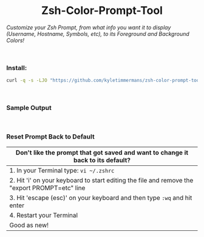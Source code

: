 # <div align="center">Zsh-Color-Prompt-Tool</div>

_Customize your Zsh Prompt, from what info you want it to display (Username, Hostname, Symbols, etc), to its Foreground and Background Colors!_

</br>

### Install:
```bash
curl -q -s -LJO "https://github.com/kyletimmermans/zsh-color-prompt-tool/releases/download/latest/zsh-color-prompt-tool.zsh" && chmod +x zsh-color-prompt-tool.zsh && ./zsh-color-prompt-tool.zsh
```

</br>

### Sample Output

</br>

### Reset Prompt Back to Default
| Don't like the prompt that got saved and want to change it back to its default? |
|---------------------------------------------------------------------------------|
|1. In your Terminal type: ```vi ~/.zshrc```|
|2. Hit 'i' on your keyboard to start editing the file and remove the "export PROMPT=etc" line|
|3. Hit 'escape (esc)' on your keyboard and then type ```:wq``` and hit enter|
|4. Restart your Terminal|
|Good as new!|
